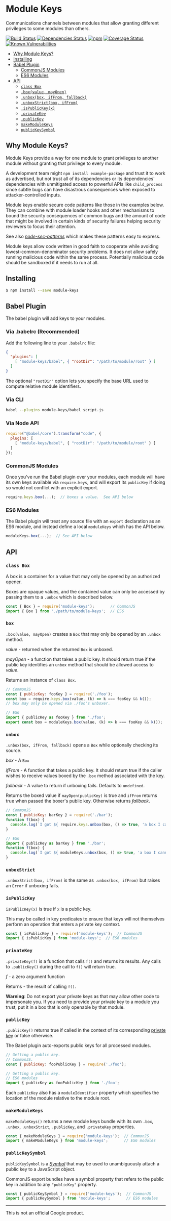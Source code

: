 # Module Keys

Communications channels between modules that allow granting
different privileges to some modules than others.

[![Build Status](https://travis-ci.org/mikesamuel/module-keys.svg?branch=master)](https://travis-ci.org/mikesamuel/module-keys)
[![Dependencies Status](https://david-dm.org/mikesamuel/module-keys/status.svg)](https://david-dm.org/mikesamuel/module-keys)
[![npm](https://img.shields.io/npm/v/module-keys.svg)](https://www.npmjs.com/package/module-keys)
[![Coverage Status](https://coveralls.io/repos/github/mikesamuel/module-keys/badge.svg?branch=master)](https://coveralls.io/github/mikesamuel/module-keys?branch=master)
[![Known Vulnerabilities](https://snyk.io/test/github/mikesamuel/module-keys/badge.svg?targetFile=package.json)](https://snyk.io/test/github/mikesamuel/module-keys?targetFile=package.json)

*  [Why Module Keys?](#why-module-keys)
*  [Installing](#installing)
*  [Babel Plugin](#babel-plugin)
   *  [CommonJS Modules](#commonjs-modules)
   *  [ES6 Modules](#es6-modules)
*  [API](#api)
   * [`class Box`](#class-box)
   * [`.box(value, mayOpen)`](#box)
   * [`.unbox(box, ifFrom, fallback)`](#unbox)
   * [`.unboxStrict(box, ifFrom)`](#unboxstrict)
   * [`.isPublicKey(x)`](#ispublickey)
   * [`.privateKey`](#privatekey)
   * [`.publicKey`](#publickey)
   * [`makeModuleKeys`](#makemodulekeys)
   * [`publicKeySymbol`](#publickeysymbol)

## Why Module Keys?
Module Keys provide a way for one module to grant privileges to another
module without granting that privilege to every module.

A development team might `npm install example-package` and trust it to
work as advertised, but not trust all of its dependencies or its
dependencies' dependencies with unmitigated access to powerful APIs
like `child_process` since subtle bugs can have disastrous consequences
when exposed to attacker-controlled inputs.

Module keys enable secure code patterns like those in the examples
below.  They can combine with module loader hooks and other mechanisms
to bound the security consequences of common bugs and the amount of
code that might be involved in certain kinds of security failures
helping security reviewers to focus their attention.

See also [*node-sec-patterns*](https://www.npmjs.com/package/node-sec-patterns)
which makes these patterns easy to express.

Module keys allow code written in good faith to cooperate while
avoiding lowest-common-denominator security problems.  It does not
allow safely running malicious code within the same process.
Potentially malicious code should be sandboxed if it needs to run at
all.


## Installing

```sh
$ npm install --save module-keys
```

## Babel Plugin
The babel plugin will add keys to your modules.

### Via .babelrc (Recommended)
Add the following line to your `.babelrc` file:

```json
{
  "plugins": [
    [ "module-keys/babel", { "rootDir": "/path/to/module/root" } ]
  ]
}
```

The optional `"rootDir"` option lets you specify the base URL
used to compute relative module identifiers.

### Via CLI
```sh
babel --plugins module-keys/babel script.js
```

### Via Node API
```js
require("@babel/core").transform("code", {
  plugins: [
    [ "module-keys/babel", { "rootDir": "/path/to/module/root" } ]
  ]
});
```


### CommonJS Modules
Once you've run the Babel plugin over your modules, each module will have
its own keys available via `require.keys`, and will export its `publicKey`
if doing so would not conflict with an explicit export.

```js
require.keys.box(...);  // boxes a value.  See API below
```

### ES6 Modules
The Babel plugin will treat any source file with an `export` declaration
as an ES6 module, and instead define a local `moduleKeys` which has the API
below.

```js
moduleKeys.box(...);  // See API below
```

## API

### `class Box`
A box is a container for a value that may only be opened by an authorized opener.

Boxes are opaque values, and the contained value can only be accessed by passing
them to a `.unbox` which is described below.

```js
const { Box } = require('module-keys');       // CommonJS
import { Box } from './path/to/module-keys';  // ES6
```

### `box`
`.box(value, mayOpen)` creates a `Box` that may only be opened by an `.unbox` method.

*value* - returned when the returned `Box` is unboxed.

*mayOpen* - a function that takes a public key.  It should return true if the
public key identifies an `unbox` method that should be allowed access to *value*.

Returns an instance of `class Box`.

```js
// CommonJS
const { publicKey: fooKey } = require('./foo');
const box = require.keys.box(value, (k) => k === fooKey && k());
// box may only be opened via ./foo's unboxer.
```

```js
// ES6
import { publicKey as fooKey } from './foo';
export const box = moduleKeys.box(value, (k) => k === fooKey && k());
```

### `unbox`
`.unbox(box, ifFrom, fallback)` opens a `Box` while optionally checking its
source.

*box* - A `Box`

*ifFrom* - A function that takes a public key.  It should return true if
the caller wishes to receive values boxed by the `.box` method associated
with the key.

*fallback* - A value to return if unboxing fails.  Defaults to `undefined`.

Returns the boxed value if `mayOpen(publicKey)` is true and `ifFrom` returns
true when passed the boxer's public key.  Otherwise returns *fallback*.

```js
// CommonJS
const { publicKey: barKey } = require('./bar');
function f(box) {
  console.log(`I got ${ require.keys.unbox(box, () => true, 'a box I cannot open') }`)
}
```

```js
// ES6
import { publicKey as barKey } from './bar';
function f(box) {
  console.log(`I got ${ moduleKeys.unbox(box, () => true, 'a box I cannot open') }`)
}
```

### `unboxStrict`
`.unboxStrict(box, ifFrom)` is the same as `.unbox(box, ifFrom)` but raises
an `Error` if unboxing fails.

### `isPublicKey`
`isPublicKey(x)` is true if `x` is a public key.

This may be called in key predicates to ensure that keys will not themselves
perform an operation that enters a private key context.

```js
const { isPublicKey } = require('module-keys');  // CommonJS
import { isPublicKey } from 'module-keys';  // ES6 modules
```

### `privateKey`
`.privateKey(f)` is a function that calls `f()` and returns its results.
Any calls to `.publicKey()` during the call to `f()` will return true.

*f* - a zero argument function

Returns - the result of calling `f()`.

**Warning**: Do not export your private keys as that may allow other
code to impersonate you.  If you need to provide your private key to a
module you trust, put it in a box that is only openable by that
module.

### `publicKey`
`.publicKey()` returns true if called in the context of its
corresponding [private key](#privatekey) or false otherwise.

The Babel plugin auto-exports public keys for all processed modules.

```js
// Getting a public key.
// CommonJS.
const { publicKey: fooPublicKey } = require('./foo');
```

```js
// Getting a public key.
// ES6 modules
import { publicKey as fooPublicKey } from './foo';
```

Each `publicKey` also has a `moduleIdentifier` property which
specifies the location of the module relative to the module root.

### `makeModuleKeys`
`makeModuleKeys()` returns a new module keys bundle with its own
`.box`, `.unbox`, `.unboxStrict`, `.publicKey`, and `.privateKey`
properties.

```js
const { makeModuleKeys } = require('module-keys');  // CommonJS
import { makeModuleKeys } from 'module-keys';       // ES6 modules
```

### `publicKeySymbol`
`publicKeySymbol` is a [*Symbol*](https://developer.mozilla.org/en-US/docs/Web/JavaScript/Reference/Global_Objects/Symbol)
that may be used to unambiguously attach a public key to a JavaScript object.

CommonJS export bundles have a symbol property that refers to the public key in addition
to any `"publicKey"` property.

```js
const { publicKeySymbol } = require('module-keys');  // CommonJS
import { publicKeySymbol } from 'module-keys';       // ES6 modules
```

---

This is not an official Google product.
